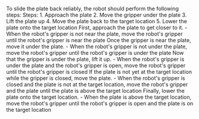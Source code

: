 To slide the plate back reliably, the robot should perform the following steps:
    Steps:  1. Approach the plate  2. Move the gripper under the plate  3. Lift the plate up  4. Move the plate back to the target location  5. Lower the plate onto the target location
    First, approach the plate to get closer to it.
    - When the robot's gripper is not near the plate, move the robot's gripper until the robot's gripper is near the plate
    Once the gripper is near the plate, move it under the plate.
    - When the robot's gripper is not under the plate, move the robot's gripper until the robot's gripper is under the plate
    Now that the gripper is under the plate, lift it up.
    - When the robot's gripper is under the plate and the robot's gripper is open, move the robot's gripper until the robot's gripper is closed
    If the plate is not yet at the target location while the gripper is closed, move the plate.
    - When the robot's gripper is closed and the plate is not at the target location, move the robot's gripper and the plate until the plate is above the target location
    Finally, lower the plate onto the target location.
    - When the plate is above the target location, move the robot's gripper until the robot's gripper is open and the plate is on the target location